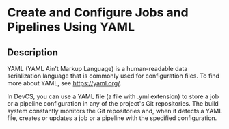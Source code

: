 # Create and Configure Jobs and Pipelines Using YAML
## Description
YAML (YAML Ain't Markup Language) is a human-readable data serialization language that is commonly used for configuration files. To find more about YAML, see https://yaml.org/.

In DevCS, you can use a YAML file (a file with .yml extension) to store a job or a pipeline configuration in any of the project's Git repositories. The build system constantly monitors the Git repositories and, when it detects a YAML file, creates or updates a job or a pipeline with the specified configuration.
